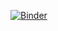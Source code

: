 [![Binder](https://mybinder.org/badge_logo.svg)](https://mybinder.org/v2/gh/carl-christian-kahl/data_binder.git/master)